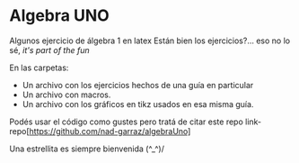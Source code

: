 # Algebra UNO

Algunos ejercicio de álgebra 1 en latex
Están bien los ejercicios?... eso no lo sé, _it's part of the fun_

En las carpetas:
- Un archivo con los ejercicios hechos de una guía en particular
- Un archivo con macros.
- Un archivo con los gráficos en tikz usados en esa misma guía.


Podés usar el código como gustes pero tratá de citar este repo link-repo[https://github.com/nad-garraz/algebraUno]

Una estrellita es siempre bienvenida
(^_^)/
